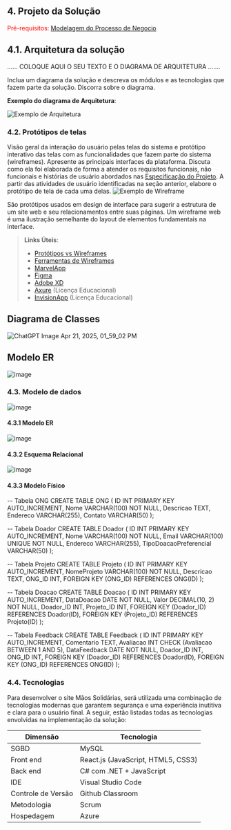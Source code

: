 ## 4. Projeto da Solução

<span style="color:red">Pré-requisitos: <a href="03-Modelagem do Processo de Negocio.md"> Modelagem do Processo de Negocio</a></span>

## 4.1. Arquitetura da solução


......  COLOQUE AQUI O SEU TEXTO E O DIAGRAMA DE ARQUITETURA .......

 Inclua um diagrama da solução e descreva os módulos e as tecnologias
 que fazem parte da solução. Discorra sobre o diagrama.
 
 **Exemplo do diagrama de Arquitetura**:
 
 ![Exemplo de Arquitetura](./images/arquitetura-exemplo.png)
 

### 4.2. Protótipos de telas

Visão geral da interação do usuário pelas telas do sistema e protótipo interativo das telas com as funcionalidades que fazem parte do sistema (wireframes).
Apresente as principais interfaces da plataforma. Discuta como ela foi elaborada de forma a atender os requisitos funcionais, não funcionais e histórias de usuário abordados nas <a href="02-Especificação do Projeto.md"> Especificação do Projeto</a>.
A partir das atividades de usuário identificadas na seção anterior, elabore o protótipo de tela de cada uma delas.
![Exemplo de Wireframe](images/wireframe-example.png)

São protótipos usados em design de interface para sugerir a estrutura de um site web e seu relacionamentos entre suas páginas. Um wireframe web é uma ilustração semelhante do layout de elementos fundamentais na interface.
 
> **Links Úteis**:
> - [Protótipos vs Wireframes](https://www.nngroup.com/videos/prototypes-vs-wireframes-ux-projects/)
> - [Ferramentas de Wireframes](https://rockcontent.com/blog/wireframes/)
> - [MarvelApp](https://marvelapp.com/developers/documentation/tutorials/)
> - [Figma](https://www.figma.com/)
> - [Adobe XD](https://www.adobe.com/br/products/xd.html#scroll)
> - [Axure](https://www.axure.com/edu) (Licença Educacional)
> - [InvisionApp](https://www.invisionapp.com/) (Licença Educacional)


## Diagrama de Classes

![ChatGPT Image Apr 21, 2025, 01_59_02 PM](https://github.com/user-attachments/assets/d3de306d-4acf-4aaa-a950-24113a965c04)

## Modelo ER

![image](https://github.com/user-attachments/assets/11e0f161-5c01-40ac-b6c1-c884b12a419a)

### 4.3. Modelo de dados

![image](https://github.com/user-attachments/assets/982c9988-f6c0-4eb5-b707-3aed82783dbc)

#### 4.3.1 Modelo ER


![image](https://github.com/user-attachments/assets/11e0f161-5c01-40ac-b6c1-c884b12a419a)


#### 4.3.2 Esquema Relacional

![image]((https://github.com/user-attachments/assets/340bfbf2-2ed4-4a3c-ad7a-d4a64763587b)
)


#### 4.3.3 Modelo Físico

-- Tabela ONG
CREATE TABLE ONG (
    ID INT PRIMARY KEY AUTO_INCREMENT,
    Nome VARCHAR(100) NOT NULL,
    Descricao TEXT,
    Endereco VARCHAR(255),
    Contato VARCHAR(50)
);

-- Tabela Doador
CREATE TABLE Doador (
    ID INT PRIMARY KEY AUTO_INCREMENT,
    Nome VARCHAR(100) NOT NULL,
    Email VARCHAR(100) UNIQUE NOT NULL,
    Endereco VARCHAR(255),
    TipoDoacaoPreferencial VARCHAR(50)
);

-- Tabela Projeto
CREATE TABLE Projeto (
    ID INT PRIMARY KEY AUTO_INCREMENT,
    NomeProjeto VARCHAR(100) NOT NULL,
    Descricao TEXT,
    ONG_ID INT,
    FOREIGN KEY (ONG_ID) REFERENCES ONG(ID)
);

-- Tabela Doacao
CREATE TABLE Doacao (
    ID INT PRIMARY KEY AUTO_INCREMENT,
    DataDoacao DATE NOT NULL,
    Valor DECIMAL(10, 2) NOT NULL,
    Doador_ID INT,
    Projeto_ID INT,
    FOREIGN KEY (Doador_ID) REFERENCES Doador(ID),
    FOREIGN KEY (Projeto_ID) REFERENCES Projeto(ID)
);

-- Tabela Feedback
CREATE TABLE Feedback (
    ID INT PRIMARY KEY AUTO_INCREMENT,
    Comentario TEXT,
    Avaliacao INT CHECK (Avaliacao BETWEEN 1 AND 5),
    DataFeedback DATE NOT NULL,
    Doador_ID INT,
    ONG_ID INT,
    FOREIGN KEY (Doador_ID) REFERENCES Doador(ID),
    FOREIGN KEY (ONG_ID) REFERENCES ONG(ID)
);




### 4.4. Tecnologias

Para desenvolver o site Mãos Solidárias, será utilizada uma combinação de tecnologias modernas que garantem segurança e uma experiência inutitiva e clara para o usuário final. A seguir, estão listadas todas as tecnologias envolvidas na implementação da solução:


| **Dimensão**   | **Tecnologia**  |
| ---            | ---             |
| SGBD           | MySQL           |
| Front end      | React.js (JavaScript, HTML5, CSS3)    |
| Back end       | C# com .NET + JavaScript |
|IDE| Visual Studio Code|
| Controle de Versão         | Github Classroom    |
| Metodologia | Scrum |
|Hospedagem | Azure |

